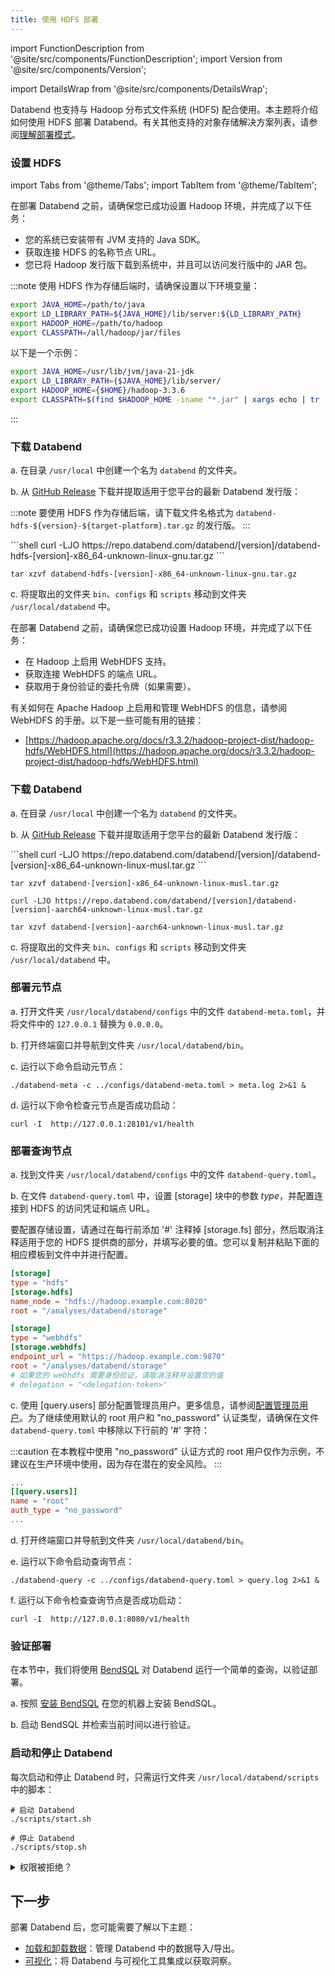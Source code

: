 ```yaml
---
title: 使用 HDFS 部署
---
```


import FunctionDescription from '@site/src/components/FunctionDescription';
import Version from '@site/src/components/Version';

<FunctionDescription description="引入或更新: v1.2.168"/>

import DetailsWrap from '@site/src/components/DetailsWrap';

Databend 也支持与 Hadoop 分布式文件系统 (HDFS) 配合使用。本主题将介绍如何使用 HDFS 部署 Databend。有关其他支持的对象存储解决方案列表，请参阅[理解部署模式](../00-understanding-deployment-modes.md)。

### 设置 HDFS

import Tabs from '@theme/Tabs';
import TabItem from '@theme/TabItem';

<Tabs groupId="operating-systems">

<TabItem value="HDFS" label="HDFS">

在部署 Databend 之前，请确保您已成功设置 Hadoop 环境，并完成了以下任务：

- 您的系统已安装带有 JVM 支持的 Java SDK。
- 获取连接 HDFS 的名称节点 URL。
- 您已将 Hadoop 发行版下载到系统中，并且可以访问发行版中的 JAR 包。

:::note
使用 HDFS 作为存储后端时，请确保设置以下环境变量：

```bash
export JAVA_HOME=/path/to/java
export LD_LIBRARY_PATH=${JAVA_HOME}/lib/server:${LD_LIBRARY_PATH}
export HADOOP_HOME=/path/to/hadoop
export CLASSPATH=/all/hadoop/jar/files
```

以下是一个示例：

```bash
export JAVA_HOME=/usr/lib/jvm/java-21-jdk
export LD_LIBRARY_PATH={$JAVA_HOME}/lib/server/
export HADOOP_HOME={$HOME}/hadoop-3.3.6
export CLASSPATH=$(find $HADOOP_HOME -iname "*.jar" | xargs echo | tr ' ' ':')
```

:::

### 下载 Databend

a. 在目录 `/usr/local` 中创建一个名为 `databend` 的文件夹。

b. 从 [GitHub Release](https://github.com/datafuselabs/databend/releases) 下载并提取适用于您平台的最新 Databend 发行版：

:::note
要使用 HDFS 作为存储后端，请下载文件名格式为 `databend-hdfs-${version}-${target-platform}.tar.gz` 的发行版。
:::

<Tabs>

<TabItem value="linux-x86_64" label="Linux(x86)">

<Version>
```shell
curl -LJO https://repo.databend.com/databend/[version]/databend-hdfs-[version]-x86_64-unknown-linux-gnu.tar.gz
```

```shell
tar xzvf databend-hdfs-[version]-x86_64-unknown-linux-gnu.tar.gz
```

</Version>
</TabItem>

</Tabs>

c. 将提取出的文件夹 `bin`、`configs` 和 `scripts` 移动到文件夹 `/usr/local/databend` 中。

</TabItem>

<TabItem value="WebHDFS" label="WebHDFS">

在部署 Databend 之前，请确保您已成功设置 Hadoop 环境，并完成了以下任务：

- 在 Hadoop 上启用 WebHDFS 支持。
- 获取连接 WebHDFS 的端点 URL。
- 获取用于身份验证的委托令牌（如果需要）。

有关如何在 Apache Hadoop 上启用和管理 WebHDFS 的信息，请参阅 WebHDFS 的手册。以下是一些可能有用的链接：

- [https://hadoop.apache.org/docs/r3.3.2/hadoop-project-dist/hadoop-hdfs/WebHDFS.html](https://hadoop.apache.org/docs/r3.3.2/hadoop-project-dist/hadoop-hdfs/WebHDFS.html)

### 下载 Databend

a. 在目录 `/usr/local` 中创建一个名为 `databend` 的文件夹。

b. 从 [GitHub Release](https://github.com/datafuselabs/databend/releases) 下载并提取适用于您平台的最新 Databend 发行版：

<Tabs>
<TabItem value="linux-x86_64" label="Linux(x86)">
<Version>
```shell
curl -LJO https://repo.databend.com/databend/[version]/databend-[version]-x86_64-unknown-linux-musl.tar.gz
```

```shell
tar xzvf databend-[version]-x86_64-unknown-linux-musl.tar.gz
```

</Version>
</TabItem>

<TabItem value="linux-arm64" label="Linux(Arm)">
<Version>

```shell
curl -LJO https://repo.databend.com/databend/[version]/databend-[version]-aarch64-unknown-linux-musl.tar.gz
```

```shell
tar xzvf databend-[version]-aarch64-unknown-linux-musl.tar.gz
```

</Version>
</TabItem>

</Tabs>

c. 将提取出的文件夹 `bin`、`configs` 和 `scripts` 移动到文件夹 `/usr/local/databend` 中。

</TabItem>
</Tabs>

### 部署元节点

a. 打开文件夹 `/usr/local/databend/configs` 中的文件 `databend-meta.toml`，并将文件中的 `127.0.0.1` 替换为 `0.0.0.0`。

b. 打开终端窗口并导航到文件夹 `/usr/local/databend/bin`。

c. 运行以下命令启动元节点：

```shell
./databend-meta -c ../configs/databend-meta.toml > meta.log 2>&1 &
```

d. 运行以下命令检查元节点是否成功启动：

```shell
curl -I  http://127.0.0.1:28101/v1/health
```

### 部署查询节点

a. 找到文件夹 `/usr/local/databend/configs` 中的文件 `databend-query.toml`。

b. 在文件 `databend-query.toml` 中，设置 [storage] 块中的参数 *type*，并配置连接到 HDFS 的访问凭证和端点 URL。

要配置存储设置，请通过在每行前添加 '#' 注释掉 [storage.fs] 部分，然后取消注释适用于您的 HDFS 提供商的部分，并填写必要的值。您可以复制并粘贴下面的相应模板到文件中并进行配置。

<Tabs groupId="operating-systems">

<TabItem value="HDFS" label="HDFS">

```toml
[storage]
type = "hdfs"
[storage.hdfs]
name_node = "hdfs://hadoop.example.com:8020"
root = "/analyses/databend/storage"
```

</TabItem>

<TabItem value="WebHDFS" label="WebHDFS">

```toml
[storage]
type = "webhdfs"
[storage.webhdfs]
endpoint_url = "https://hadoop.example.com:9870"
root = "/analyses/databend/storage"
# 如果您的 webhdfs 需要身份验证，请取消注释并设置您的值
# delegation = "<delegation-token>"
```

</TabItem>
</Tabs>

c. 使用 [query.users] 部分配置管理员用户。更多信息，请参阅[配置管理员用户](../../04-references/01-admin-users.md)。为了继续使用默认的 root 用户和 "no_password" 认证类型，请确保在文件 `databend-query.toml` 中移除以下行前的 '#' 字符：

:::caution
在本教程中使用 "no_password" 认证方式的 root 用户仅作为示例，不建议在生产环境中使用，因为存在潜在的安全风险。
:::

```toml title='databend-query.toml'
...
[[query.users]]
name = "root"
auth_type = "no_password"
...
```

d. 打开终端窗口并导航到文件夹 `/usr/local/databend/bin`。

e. 运行以下命令启动查询节点：

```shell
./databend-query -c ../configs/databend-query.toml > query.log 2>&1 &
```

f. 运行以下命令检查查询节点是否成功启动：

```shell
curl -I  http://127.0.0.1:8080/v1/health
```

### 验证部署

在本节中，我们将使用 [BendSQL](https://github.com/datafuselabs/BendSQL) 对 Databend 运行一个简单的查询，以验证部署。

a. 按照 [安装 BendSQL](../../../30-sql-clients/00-bendsql/index.md#installing-bendsql) 在您的机器上安装 BendSQL。

b. 启动 BendSQL 并检索当前时间以进行验证。

### 启动和停止 Databend

每次启动和停止 Databend 时，只需运行文件夹 `/usr/local/databend/scripts` 中的脚本：

```shell
# 启动 Databend
./scripts/start.sh

# 停止 Databend
./scripts/stop.sh
```

<DetailsWrap>
<details>
  <summary>权限被拒绝？</summary>
  <div>
    如果您在尝试启动 Databend 时遇到以下错误消息：

```shell
==> query.log <==
: No getcpu support: percpu_arena:percpu
: option background_thread currently supports pthread only
Databend Query start failure, cause: Code: 1104, Text = failed to create appender: Os { code: 13, kind: PermissionDenied, message: "Permission denied" }.
```

请运行以下命令，然后再次尝试启动 Databend：

```shell
sudo mkdir /var/log/databend
sudo mkdir /var/lib/databend
sudo chown -R $USER /var/log/databend
sudo chown -R $USER /var/lib/databend
```

  </div>
</details>
</DetailsWrap>

## 下一步

部署 Databend 后，您可能需要了解以下主题：

- [加载和卸载数据](/guides/load-data)：管理 Databend 中的数据导入/导出。
- [可视化](/guides/visualize)：将 Databend 与可视化工具集成以获取洞察。